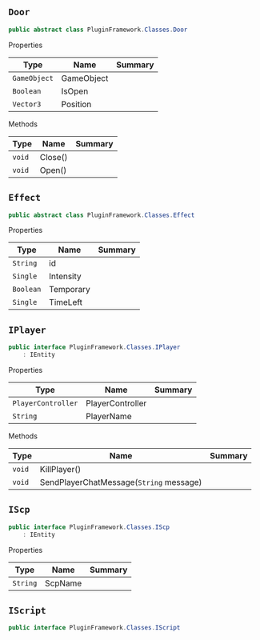 ## `Door`

```csharp
public abstract class PluginFramework.Classes.Door

```

Properties

| Type | Name | Summary | 
| --- | --- | --- | 
| `GameObject` | GameObject |  | 
| `Boolean` | IsOpen |  | 
| `Vector3` | Position |  | 


Methods

| Type | Name | Summary | 
| --- | --- | --- | 
| `void` | Close() |  | 
| `void` | Open() |  | 


## `Effect`

```csharp
public abstract class PluginFramework.Classes.Effect

```

Properties

| Type | Name | Summary | 
| --- | --- | --- | 
| `String` | id |  | 
| `Single` | Intensity |  | 
| `Boolean` | Temporary |  | 
| `Single` | TimeLeft |  | 


## `IPlayer`

```csharp
public interface PluginFramework.Classes.IPlayer
    : IEntity

```

Properties

| Type | Name | Summary | 
| --- | --- | --- | 
| `PlayerController` | PlayerController |  | 
| `String` | PlayerName |  | 


Methods

| Type | Name | Summary | 
| --- | --- | --- | 
| `void` | KillPlayer() |  | 
| `void` | SendPlayerChatMessage(`String` message) |  | 


## `IScp`

```csharp
public interface PluginFramework.Classes.IScp
    : IEntity

```

Properties

| Type | Name | Summary | 
| --- | --- | --- | 
| `String` | ScpName |  | 


## `IScript`

```csharp
public interface PluginFramework.Classes.IScript

```


